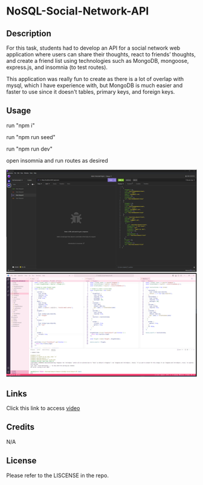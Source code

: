 # NoSQL-Social-Network-API

## Description

For this task, students had to develop an API for a social network web application where users can share their thoughts, react to friends’ thoughts, and create a friend list using technologies such as MongoDB, mongoose, express.js, and insomnia (to test routes).

This application was really fun to create as there is a lot of overlap with mysql, which I have experience with, but MongoDB is much easier and faster to use since it doesn't tables, primary keys, and foreign keys. 

## Usage

run "npm i"

run "npm run seed"

run "npm run dev"

open insomnia and run routes as desired
 
![alt text](https://github.com/ajjeroni/NoSQL-Social-Network-API/blob/28d7366e65a327ad61184b3700ed86e0117fd3d5/Screenshot%202023-08-20%20132402.png)
![alt text](https://github.com/ajjeroni/NoSQL-Social-Network-API/blob/28d7366e65a327ad61184b3700ed86e0117fd3d5/Screenshot%202023-08-20%20132223.png)

## Links

Click this link to access [video](https://drive.google.com/file/d/1sg5eXWg4pdUOS9UG37jn4DslTuP5vkxO/view)


## Credits

N/A

## License 

Please refer to the LISCENSE in the repo.
